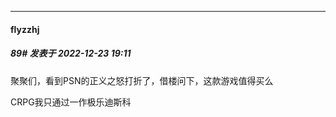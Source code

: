 

*****

####  flyzzhj  
##### 89#       发表于 2022-12-23 19:11

聚聚们，看到PSN的正义之怒打折了，借楼问下，这款游戏值得买么

CRPG我只通过一作极乐迪斯科

